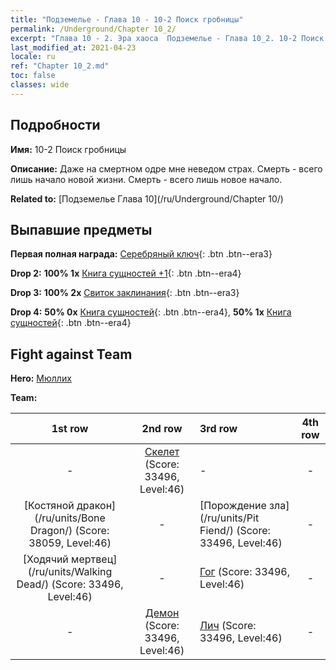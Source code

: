 ```yaml
---
title: "Подземелье - Глава 10 - 10-2 Поиск гробницы"
permalink: /Underground/Chapter 10_2/
excerpt: "Глава 10 - 2. Эра хаоса  Подземелье - Глава 10_2. 10-2 Поиск гробницы"
last_modified_at: 2021-04-23
locale: ru
ref: "Chapter 10_2.md"
toc: false
classes: wide
---
```


## Подробности

 **Имя:** 10-2 Поиск гробницы

 **Описание:** Даже на смертном одре мне неведом страх. Смерть - всего лишь начало новой жизни. Смерть - всего лишь новое начало.

 **Related to:** [Подземелье Глава 10](/ru/Underground/Chapter 10/)

## Выпавшие предметы

 **Первая полная награда:** [Серебряный ключ](/ItemsRU/con_693/){: .btn .btn--era3}

 **Drop 2:** **100% 1x** [Книга сущностей +1](/ItemsRU/mat_46/){: .btn .btn--era4}

 **Drop 3:** **100% 2x** [Свиток заклинания](/ItemsRU/con_694/){: .btn .btn--era3}

 **Drop 4:** **50% 0x** [Книга сущностей](/ItemsRU/mat_39/){: .btn .btn--era4}, **50% 1x** [Книга сущностей](/ItemsRU/mat_39/){: .btn .btn--era4}


## Fight against Team
 **Hero:** [Мюллих](/ru/heroes/Mullich/)

 **Team:**


  | 1st row | 2nd row | 3rd row | 4th row |
  |:----:|:----:|:----|:----:|
  | - | [Скелет](/ru/units/Skeleton/) (Score: 33496, Level:46)  | - | - |
  | [Костяной дракон](/ru/units/Bone Dragon/) (Score: 38059, Level:46)  | - | [Порождение зла](/ru/units/Pit Fiend/) (Score: 33496, Level:46)  | - |
  | [Ходячий мертвец](/ru/units/Walking Dead/) (Score: 33496, Level:46)  | - | [Гог](/ru/units/Gog/) (Score: 33496, Level:46)  | - |
  | - | [Демон](/ru/units/Demon/) (Score: 33496, Level:46)  | [Лич](/ru/units/Lich/) (Score: 33496, Level:46)  | - |


